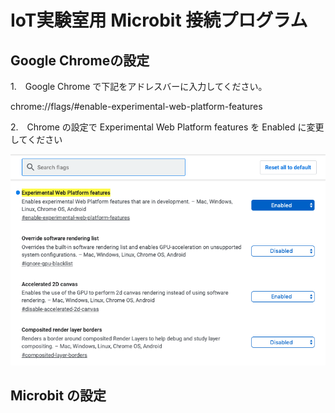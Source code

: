 # IoT実験室用 Microbit 接続プログラム

## Google Chromeの設定

1.　Google Chrome で下記をアドレスバーに入力してください。

chrome://flags/#enable-experimental-web-platform-features

2.　Chrome の設定で Experimental Web Platform features を Enabled に変更してください

![Chrome](https://github.com/timelessedu/iot-lab/blob/master/figs/chrome.png)


## Microbit の設定
